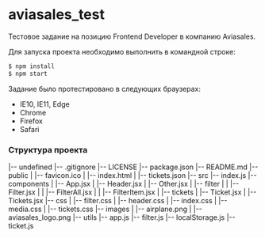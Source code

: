 # aviasales_test

Тестовое задание на позицию Frontend Developer в компанию Aviasales.

Для запуска проекта необходимо выполнить в командной строке:

```sh
$ npm install
$ npm start
```

Задание было протестировано в следующих браузерах:

* IE10, IE11, Edge
* Chrome
* Firefox
* Safari

### Структура проекта

|-- undefined
    |-- .gitignore
    |-- LICENSE
    |-- package.json
    |-- README.md
    |-- public
    |   |-- favicon.ico
    |   |-- index.html
    |   |-- tickets.json
    |-- src
        |-- index.js
        |-- components
        |   |-- App.jsx
        |   |-- Header.jsx
        |   |-- Other.jsx
        |   |-- filter
        |   |   |-- Filter.jsx
        |   |   |-- FilterAll.jsx
        |   |   |-- FilterItem.jsx
        |   |-- tickets
        |       |-- Ticket.jsx
        |       |-- Tickets.jsx
        |-- css
        |   |-- filter.css
        |   |-- header.css
        |   |-- index.css
        |   |-- media.css
        |   |-- tickets.css
        |-- images
        |   |-- airplane.png
        |   |-- aviasales_logo.png
        |-- utils
            |-- app.js
            |-- filter.js
            |-- localStorage.js
            |-- ticket.js